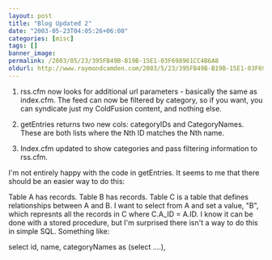 ```yaml
---
layout: post
title: "Blog Updated 2"
date: "2003-05-23T04:05:26+06:00"
categories: [misc]
tags: []
banner_image: 
permalink: /2003/05/23/395FB49B-B19B-15E1-03F698961CC4B6A8
oldurl: http://www.raymondcamden.com/2003/5/23/395FB49B-B19B-15E1-03F698961CC4B6A8
---
```


1) rss.cfm now looks for additional url parameters - basically the same as index.cfm. The feed can now be filtered by category, so if you want, you can syndicate just my ColdFusion content, and nothing else.

2) getEntries returns two new cols: categoryIDs and CategoryNames. These are both lists where the Nth ID matches the Nth name.

3) Index.cfm updated to show categories and pass filtering information to rss.cfm.

I'm not entirely happy with the code in getEntries. It seems to me that there should be an easier way to do this:

Table A has records. Table B has records. Table C is a table that defines relationships between A and B. I want to select from A and set a value, "B", which represnts all the records in C where C.A_ID = A.ID. I know it can be done with a stored procedure, but I'm surprised there isn't a way to do this in simple SQL. Something like:

select id, name, categoryNames as (select ....),
